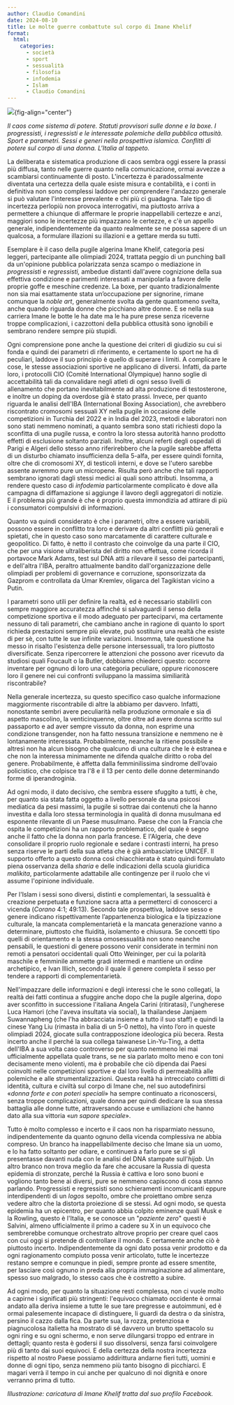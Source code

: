 ```yaml
---
author: Claudio Comandini
date: 2024-08-10
title: Le molte guerre combattute sul corpo di Imane Khelif
format: 
  html:
    categories: 
      - società
      - sport
      - sessualità
      - filosofia
      - infodemia
      - Islam  
      - Claudio Comandini
---
```


![](images/Imane_Khelif.jpg){fig-align="center"}

*Il caos come sistema di potere. Statuti provvisori sulle donne e la boxe. I progressisti, i regressisti e le interessate polemiche della pubblica ottusità. Sport e parametri. Sessi e generi nella prospettiva islamica. Conflitti di potere sul corpo di una donna. L'Italia al tappeto.*

La deliberata e sistematica produzione di caos sembra oggi essere la prassi più diffusa, tanto nelle guerre quanto nella comunicazione, ormai avvezze a scambiarsi continuamente di posto. L'incertezza è paradossalmente diventata una certezza della quale esiste misura e contabilità, e i conti in definitiva non sono complessi laddove per comprendere l'andazzo generale si può valutare l'interesse prevalente e chi più ci guadagna. Tale tipo di incertezza perlopiù non provoca interrogativi, ma piuttosto arriva a permettere a chiunque di affermare le proprie inappellabili certezze e anzi, maggiori sono le incertezze più impazzano le certezze, e c'è un appello generale, indipendentemente da quanto realmente se ne possa sapere di un qualcosa, a formulare illazioni su illazioni e a gettare merda su tutti.

Esemplare è il caso della pugile algerina Imane Khelif, categoria pesi leggeri, partecipante alle olimpiadi 2024, trattata peggio di un punching ball da un'opinione pubblica polarizzata senza scampo o mediazione in *progressisti* e *regressisti,* ambedue distanti dall'avere cognizione della sua effettiva condizione e parimenti interessati a manipolarla a favore delle proprie goffe e meschine credenze. La boxe, per quanto tradizionalmente non sia mai esattamente stata un’occupazione per signorine, rimane comunque la *noble art*, generalmente svolta da gente quantomeno svelta, anche quando riguarda donne che picchiano altre donne. E se nella sua carriera Imane le botte le ha date ma le ha pure prese senza riceverne troppe complicazioni, i cazzottoni della pubblica ottusità sono ignobili e sembrano rendere sempre più stupidi.

Ogni comprensione pone anche la questione dei criteri di giudizio su cui si fonda e quindi dei parametri di riferimento, e certamente lo sport ne ha di peculiari, laddove il suo principio è quello di superare i limiti. A complicare le cose, le stesse associazioni sportive ne applicano di diversi. Infatti, da parte loro, i protocolli CIO (Comité International Olympique) hanno soglie di accettabilità tali da convalidare negli atleti di ogni sesso livelli di allenamento che portano inevitabilmente ad alta produzione di testosterone, e inoltre un doping da overdose già è stato prassi. Invece, per quanto riguarda le analisi dell'IBA (International Boxing Association), che avrebbero riscontrato cromosomi sessuali XY nella pugile in occasione delle competizioni in Turchia del 2022 e in India del 2023, metodi e laboratori non sono stati nemmeno nominati, a quanto sembra sono stati richiesti dopo la sconfitta di una pugile russa, e contro la loro stessa autorità hanno prodotto effetti di esclusione soltanto parziali. Inoltre, alcuni referti degli ospedali di Parigi e Algeri dello stesso anno riferirebbero che la pugile sarebbe affetta di un disturbo chiamato insufficienza della 5-alfa, per essere quindi fornita, oltre che di cromosomi XY, di testicoli interni, e dove se l'utero sarebbe assente avremmo pure un micropene. Risulta però anche che tali rapporti sembrano ignorati dagli stessi medici ai quali sono attributi. Insomma, a rendere questo caso di *infodemia* particolarmente complicato è dove alla campagna di diffamazione si aggiunge il lavoro degli aggregatori di notizie. E il problema più grande è che è proprio questa immondizia ad attirare di più i consumatori compulsivi di informazioni.

Quanto va quindi considerato è che i parametri, oltre a essere variabili, possono essere in conflitto tra loro e derivare da altri conflitti più generali e spietati, che in questo caso sono marcatamente di carattere culturale e geopolitico. Di fatto, è netto il contrasto che coinvolge da una parte il CIO, che per una visione ultraliberista del diritto non effettua, come ricorda il portavoce Mark Adams, test sul DNA atti a rilevare il sesso dei partecipanti, e dell'altra l'IBA, peraltro attualmente bandito dall'organizzazione delle olimpiadi per problemi di governance e corruzione, sponsorizzata da Gazprom e controllata da Umar Kremlev, oligarca del Tagikistan vicino a Putin.

I parametri sono utili per definire la realtà, ed è necessario stabilirli con sempre maggiore accuratezza affinché si salvaguardi il senso della competizione sportiva e il modo adeguato per parteciparvi, ma certamente nessuno di tali parametri, che cambiano anche in ragione di quanto lo sport richieda prestazioni sempre più elevate, può sostituire una realtà che esiste di per sè, con tutte le sue infinite variazioni. Insomma, tale questione ha messo in risalto l'esistenza delle persone intersessuali, tra loro piuttosto diversificate. Senza ripercorrere le attenzioni che possono aver ricevuto da studiosi quali Foucault o la Butler, dobbiamo chiederci questo: occorre inventare per ognuno di loro una categoria peculiare, oppure riconoscere loro il genere nei cui confronti sviluppano la massima similiarità riscontrabile?

Nella generale incertezza, su questo specifico caso qualche informazione maggiormente riscontrabile di altre la abbiamo per davvero. Infatti, nonostante sembri avere peculiarità nella produzione ormonale e sia di aspetto mascolino, la venticinquenne, oltre oltre ad avere donna scritto sul passaporto e ad aver sempre vissuto da donna, non esprime una condizione transgender, non ha fatto nessuna transizione e nemmeno ne è lontanamente interessata. Probabilmente, neanche la ritiene possibile e altresì non ha alcun bisogno che qualcuno di una cultura che le è estranea e che non la interessa minimamente ne difenda qualche diritto o roba del genere. Probabilmente, è affetta dalla femminilissima sindrome dell’ovaio policistico, che colpisce tra l'8 e il 13 per cento delle donne determinando forme di iperandroginia.

Ad ogni modo, il dato decisivo, che sembra essere sfuggito a tutti, è che, per quanto sia stata fatta oggetto a livello personale da una psicosi mediatica da pesi massimi, la pugile si sottrae dai contenuti che la hanno investita e dalla loro stessa terminologia in qualità di donna musulmana ed esponente rilevante di un Paese musulmano. Paese che con la Francia che ospita le competizioni ha un rapporto problematico, del quale è segno anche il fatto che la donna non parla francese. E l'Algeria, che deve consolidare il proprio ruolo regionale e sedare i contrasti interni, ha preso senza riserve le parti della sua atleta che è già ambasciatrice UNICEF. Il supporto offerto a questo donna così chiacchierata è stato quindi formulato piena osservanza della *sharia* e delle indicazioni della scuola giuridica *malikita*, particolarmente adattabile alle contingenze per il ruolo che vi assume l'opinione individuale.

Per l'Islam i sessi sono diversi, distinti e complementari, la sessualità è creazione perpetuata e funzione sacra atta a permetterci di conoscerci a vicenda (*Corano* 4:1; 49:13). Secondo tale prospettiva, laddove sesso e genere indicano rispettivamente l’appartenenza biologica e la tipizzazione culturale, la mancata complementarietà e la mancata generazione vanno a determinare, piuttosto che fluidità, isolamento e chiusura. Se concetti tipo quelli di orientamento e la stessa omosessualità non sono neanche pensabili, le questioni di genere possono venir considerate in termini non remoti a pensatori occidentali quali Otto Weininger, per cui la polarità maschile e femminile ammette gradi intermedi e mantiene un ordine archetipico, e Ivan Illich, secondo il quale il genere completa il sesso per tendere a rapporti di complementarietà.

Nell'impazzare delle informazioni e degli interessi che le sono collegati, la realtà dei fatti continua a sfuggire anche dopo che la pugile algerina, dopo aver sconfitto in successione l'italiana Angela Carini (ritiratasi), l'ungherese Luca Hamori (che l'aveva insultata via social), la thailandese Janjaem Suwannapheng (che l'ha abbracciata insieme a tutto il suo staff) e quindi la cinese Yang Liu (rimasta in balia di un 5-0 netto), ha vinto l’oro in queste olimpiadi 2024, giocate sulla contrapposzione ideologica più becera. Resta incerto anche il perché la sua collega taiwanese Lin-Yu-Ting, a detta dell'IBA a sua volta caso controverso per quanto nemmeno lei mai ufficialmente appellata quale trans, se ne sia parlato molto meno e con toni decisamente meno violenti, ma è probabile che ciò dipenda dai Paesi coinvolti nelle competizioni sportive e dal loro livello di permeabilità alle polemiche e alle strumentalizzazioni. Questa realtà ha intrecciato conflitti di identità, cultura e civiltà sul corpo di Imane che, nel suo autodefinirsi «*donna forte e con poteri speciali*» ha sempre continuato a riconoscersi, senza troppe complicazioni, quale donna per quindi dedicare la sua stessa battaglia alle donne tutte, attraversando accuse e umiliazioni che hanno dato alla sua vittoria «*un sapore speciale*».

Tutto è molto complesso e incerto e il caos non ha risparmiato nessuno, indipendentemente da quanto ognuno della vicenda complessiva ne abbia compreso. Un branco ha inappellabilmente deciso che Imane sia un uomo, e lo ha fatto soltanto per odiare, e continuerà a farlo pure se si gli presentasse davanti nuda con le analisi del DNA stampate sull'*hijab*. Un altro branco non trova meglio da fare che accusare la Russia di questa epidemia di stronzate, perché la Russia è cattiva e loro sono buoni e vogliono tanto bene ai diversi, pure se nemmeno capiscono di cosa stanno parlando. Progressisti e regressisti sono schieramenti incomunicanti eppure interdipendenti di un *logos* sepolto, ombre che proiettano ombre senza vedere altro che la distorta proiezione di se stessi. Ad ogni modo, se questa epidemia ha un epicentro, per quanto abbia colpito eminenze quali Musk e la Rowling, questo è l'Italia, e se conosce un "*paziente zero*" questi è Salvini, almeno ufficialmente il primo a cadere su X in un equivoco che sembrerebbe comunque orchestrato altrove proprio per creare quel caos con cui oggi si pretende di controllare il mondo. E certamente anche ciò è piuttosto incerto. Indipendentemente da ogni dato possa venir prodotto e da ogni ragionamento compiuto possa venir articolato, tutte le incertezze restano sempre e comunque in piedi, sempre pronte ad essere smentite, per lasciare così ognuno in preda alla propria immaginazione ad alimentare, spesso suo malgrado, lo stesso caos che è costretto a subire.

Ad ogni modo, per quanto la situazione resti complessa, non ci vuole molto a capirne i significati più stringenti: l'equivoco chiamato occidente è ormai andato alla deriva insieme a tutte le sue tare pregresse e autoimmuni, ed è ormai palesemente incapace di distinguere, li guardi da destra o da sinistra, persino il cazzo dalla fica. Da parte sua, la rozza, pretenziosa e piagnucolosa italietta ha mostrato di sé davvero un brutto spettacolo su ogni ring e su ogni schermo, e non serve dilungarsi troppo ed entrare in dettagli; quanto resta è godersi il suo dissolversi, senza farsi coinvolgere più di tanto dai suoi equivoci. E della certezza della nostra incertezza rispetto al nostro Paese possiamo addirittura andarne fieri tutti, uomini e donne di ogni tipo, senza nemmeno più tanto bisogno di picchiarci. E magari verrà il tempo in cui anche per qualcuno di noi dignità e onore verranno prima di tutto.

*Illustrazione: caricatura di Imane Khelif tratta dal suo profilo Facebook.*
